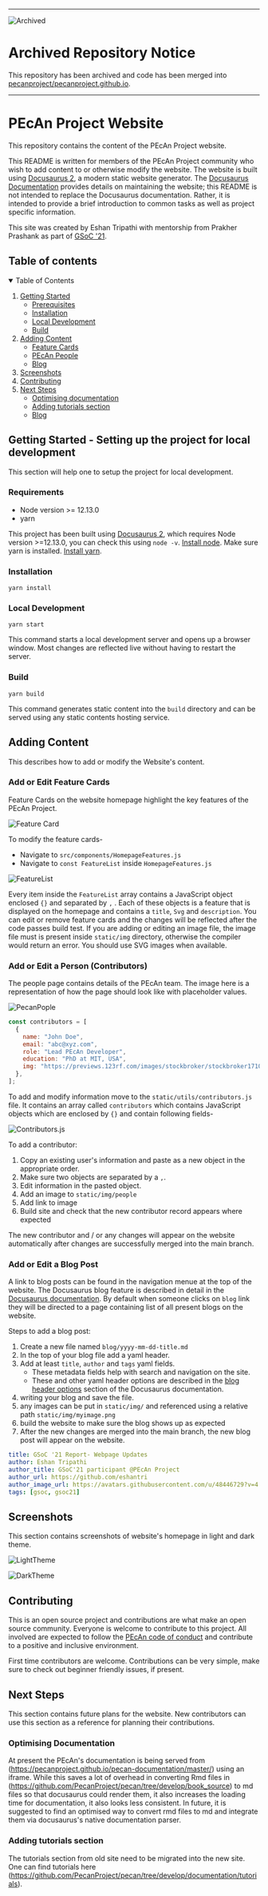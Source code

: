 
---
![Archived](https://img.shields.io/badge/status-archived-lightgrey)

# Archived Repository Notice

This repository has been archived and code has been merged into [pecanproject/pecanproject.github.io](https://github.com/pecanproject/pecanproject.github.io).

---


# PEcAn Project Website

This repository contains the content of the PEcAn Project website.

This README is written for members of the PEcAn Project community who wish to add content to or otherwise modify the website.
The website is built using [Docusaurus 2](https://docusaurus.io/), a modern static website generator.
The [Docusaurus Documentation](https://docusaurus.io/docs) provides details on maintaining the website; this README is not intended to replace the Docusaurus documentation.
Rather, it is intended to provide a brief introduction to common tasks as well as project specific information.

This site was created by Eshan Tripathi with mentorship from Prakher Prashank as part of [GSoC '21](https://summerofcode.withgoogle.com/).

## Table of contents

<details open="open">
  <summary>Table of Contents</summary>
  <ol>
    <li>
      <a href="#getting-started">Getting Started</a>
      <ul>
        <li><a href="#prerequisites">Prerequisites</a></li>
        <li><a href="#installation">Installation</a></li>
        <li><a href="#local-development">Local Development</a></li>
        <li><a href="#build">Build</a></li>
      </ul>
    </li>
    <li>
      <a href="#adding-content">Adding Content</a>
      <ul>
        <li><a href="#feature-cards">Feature Cards</a></li>
        <li><a href="#pecan-people">PEcAn People</a></li>
        <li><a href="#blog">Blog</a></li>
      </ul>
    </li>
    <li><a href="#screenshots">Screenshots</a></li>
    <li><a href="#contributing">Contributing</a></li>
    <li>
      <a href="#next-steps">Next Steps</a>
      <ul>
        <li><a href="#optimising-documentation">Optimising documentation</a></li>
        <li><a href="#adding-tutorials">Adding tutorials section</a></li>
        <li><a href="#blog">Blog</a></li>
      </ul>
    </li>
  </ol>
</details>

## Getting Started - Setting up the project for local development

This section will help one to setup the project for local development.

### Requirements

- Node version >= 12.13.0
- yarn

This project has been built using [Docusaurus 2](https://docusaurus.io/), which requires Node version >=12.13.0, you can check this using `node -v`. [Install node](https://nodejs.org/en/download/).
Make sure yarn is installed. [Install yarn](https://classic.yarnpkg.com/en/docs/install/#debian-stable).

### Installation

```console
yarn install
```

### Local Development

```console
yarn start
```

This command starts a local development server and opens up a browser window. Most changes are reflected live without having to restart the server.

### Build

```console
yarn build
```

This command generates static content into the `build` directory and can be served using any static contents hosting service.

## Adding Content

This describes how to add or modify the Website's content.

### Add or Edit Feature Cards

Feature Cards on the website homepage highlight the key features of the PEcAn Project.

![Feature Card](screenshots/featureCard.png)

To modify the feature cards-

- Navigate to `src/components/HomepageFeatures.js`
- Navigate to `const FeatureList` inside `HomepageFeatures.js`

![FeatureList](screenshots/FeatureList.png)

Every item inside the `FeatureList` array contains a JavaScript object enclosed `{}` and separated by `,` .
Each of these objects is a feature that is displayed on the homepage and contains a `title`, `Svg` and `description`.
You can edit or remove feature cards and the changes will be reflected after the code passes build test.
If you are adding or editing an image file, the image file must is present inside `static/img` directory, otherwise the compiler would return an error.
You should use SVG images when available.

### Add or Edit a Person (Contributors)

The people page contains details of the PEcAn team. The image here is a representation of how the page should look like with placeholder values.

![PecanPople](screenshots/pecanPeople.png)

```javascript
const contributors = [
  {
    name: "John Doe",
    email: "abc@xyz.com",
    role: "Lead PEcAn Developer",
    education: "PhD at MIT, USA",
    img: "https://previews.123rf.com/images/stockbroker/stockbroker1710/stockbroker171000524/89639450-portrait-of-a-young-smiling-professional-man-arms-crossed.jpg",
  },
];
```

To add and modify information move to the `static/utils/contributors.js` file.
It contains an array called `contributors` which contains JavaScript objects which are enclosed by `{}` and contain following fields-

![Contributors.js](screenshots/contributors.png)

To add a contributor:

1. Copy an existing user's information and paste as a new object in the appropriate order.
2. Make sure two objects are separated by a `,`.
3. Edit information in the pasted object.
4. Add an image to `static/img/people`
5. Add link to image
6. Build site and check that the new contributor record appears where expected

The new contributor and / or any changes will appear on the website automatically after changes are successfully merged into the main branch.

### Add or Edit a Blog Post

A link to blog posts can be found in the navigation menue at the top of the website.
The Docusaurus blog feature is described in detail in the [Docusaurus documentation](https://docusaurus.io/docs/blog).
By default when someone clicks on `blog` link they will be directed to a page containing list of all present blogs on the website.

Steps to add a blog post:

1. Create a new file named `blog/yyyy-mm-dd-title.md`
2. In the top of your blog file add a yaml header.
3. Add at least `title`, `author` and `tags` yaml fields.
   - These metadata fields help with search and navigation on the site.
   - These and other yaml header options are described in the [blog header options](https://docusaurus.io/docs/blog#header-options) section of the Docusaurus documentation.
4. writing your blog and save the file.
5. any images can be put in `static/img/` and referenced using a relative path `static/img/myimage.png`
6. build the website to make sure the blog shows up as expected
7. After the new changes are merged into the main branch, the new blog post will appear on the website.

```yml
title: GSoC '21 Report- Webpage Updates
author: Eshan Tripathi
author_title: GSoC'21 participant @PEcAn Project
author_url: https://github.com/eshantri
author_image_url: https://avatars.githubusercontent.com/u/48446729?v=4
tags: [gsoc, gsoc21]
```

## Screenshots

This section contains screenshots of website's homepage in light and dark theme.

![LightTheme](screenshots/light.png)

![DarkTheme](screenshots/dark.png)

## Contributing

This is an open source project and contributions are what make an open source community.
Everyone is welcome to contribute to this project.
All involved are expected to follow the [PEcAn code of conduct](https://pecanproject.github.io/pecan-documentation/master/contributor-covenant-code-of-conduct.html) and contribute to a positive and inclusive environment.

First time contributors are welcome. Contributions can be very simple, make sure to check out beginner friendly issues, if present.

## Next Steps

This section contains future plans for the website. New contributors can use this section as a reference for planning their contributions.

### Optimising Documentation

At present the PEcAn's documentation is being served from (<https://pecanproject.github.io/pecan-documentation/master/>) using an iframe. While this saves a lot of overhead in converting Rmd files in (<https://github.com/PecanProject/pecan/tree/develop/book_source>) to md files so that docusaurus could render them, it also increases the loading time for documentation, it also looks less consistent.
In future, it is suggested to find an optimised way to convert rmd files to md and integrate them via docusaurus's native documentation parser.

### Adding tutorials section

The tutorials section from old site need to be migrated into the new site.
One can find tutorials here (<https://github.com/PecanProject/pecan/tree/develop/documentation/tutorials>).
